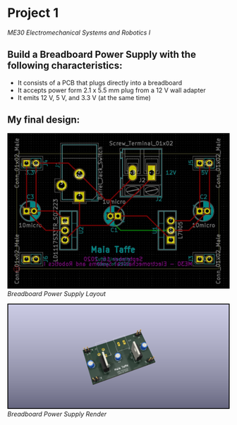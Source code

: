 # Project 1
*ME30 Electromechanical Systems and Robotics I*

## Build a Breadboard Power Supply with the following characteristics:
* It consists of a PCB that plugs directly into a breadboard
* It accepts power form  2.1 x 5.5 mm plug from a 12 V wall adapter
* It emits 12 V, 5 V, and 3.3 V (at the same time)

## My final design:

![alt text](https://github.com/0xmaia/ME30/blob/main/BreadboardPowerSupply/BreadboardPowerSupply_Layout.jpg)
*Breadboard Power Supply Layout*

![alt text](https://github.com/0xmaia/ME30/blob/main/BreadboardPowerSupply/PowerSupply.png)
*Breadboard Power Supply Render*
